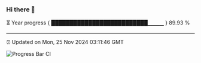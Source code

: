 ### Hi there 👋

⏳ Year progress { ██████████████████████████▁▁▁▁ } 89.93 %

---

⏰ Updated on Mon, 25 Nov 2024 03:11:46 GMT

![Progress Bar CI](https://github.com/IshwaranRudhara/GIT-ACTION/workflows/Progress%20Bar%20CI/badge.svg)
